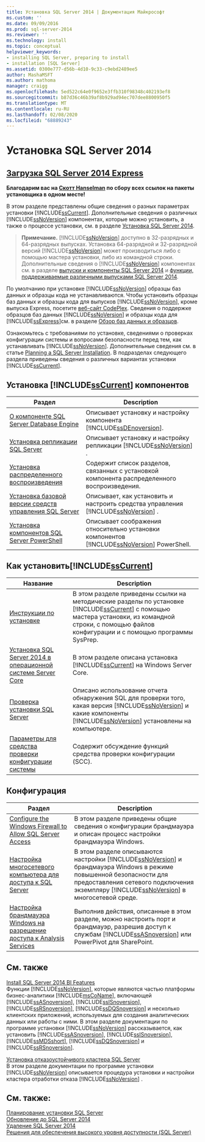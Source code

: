 ```yaml
---
title: Установка SQL Server 2014 | Документация Майкрософт
ms.custom: ''
ms.date: 09/09/2016
ms.prod: sql-server-2014
ms.reviewer: ''
ms.technology: install
ms.topic: conceptual
helpviewer_keywords:
- installing SQL Server, preparing to install
- installation [SQL Server]
ms.assetid: 0300e777-d56b-4d10-9c33-c9ebd2489ee5
author: MashaMSFT
ms.author: mathoma
manager: craigg
ms.openlocfilehash: 5ed522c64e0f9652e3ffb310f98348c402193ef8
ms.sourcegitcommit: b87d36c46b39af8b929ad94ec707dee8800950f5
ms.translationtype: MT
ms.contentlocale: ru-RU
ms.lasthandoff: 02/08/2020
ms.locfileid: "68889243"
---
```

# <a name="install-sql-server-2014"></a>Установка SQL Server 2014
## <a name="download-sql-server-2014-expresshttpwwwhanselmancomblogdownloadsqlserverexpressaspx"></a>[Загрузка SQL Server 2014 Express](http://www.hanselman.com/blog/DownloadSQLServerExpress.aspx)
  **Благодарим вас на [Скотт Hanselman](http://www.hanselman.com/) по сбору всех ссылок на пакеты установщика в одном месте!**
  
 В этом разделе представлены общие сведения о разных параметрах установки [!INCLUDE[ssCurrent](../../includes/sscurrent-md.md)]. Дополнительные сведения о различных [!INCLUDE[ssNoVersion](../../includes/ssnoversion-md.md)] компонентах, которые можно установить, а также о процессе установки, см. в разделе [Установка SQL Server 2014](installation-for-sql-server.md).  
> **Примечание.** [!INCLUDE[ssNoVersion](../../includes/ssnoversion-md.md)] доступно в 32-разрядных и 64-разрядных выпусках. Установка 64-разрядной и 32-разрядной версий [!INCLUDE[ssNoVersion](../../includes/ssnoversion-md.md)] может производиться либо с помощью мастера установки, либо из командной строки. Дополнительные сведения о [!INCLUDE[ssNoVersion](../../includes/ssnoversion-md.md)] компонентах см. в разделе [выпуски и компоненты SQL Server 2014](../../sql-server/editions-and-components-of-sql-server-2016.md) и [функции, поддерживаемые различными выпусками SQL Server 2014](../../getting-started/features-supported-by-the-editions-of-sql-server-2014.md).  
  
 По умолчанию при установке [!INCLUDE[ssNoVersion](../../includes/ssnoversion-md.md)] образцы баз данных и образцы кода не устанавливаются. Чтобы установить образцы баз данных и образцы кода для выпусков [!INCLUDE[ssNoVersion](../../includes/ssnoversion-md.md)], кроме выпуска Express, посетите [веб-сайт CodePlex](https://go.microsoft.com/fwlink/?LinkId=87843). Сведения о поддержке образцов баз данных [!INCLUDE[ssNoVersion](../../includes/ssnoversion-md.md)] и образцы кода для [!INCLUDE[ssExpress](../../includes/ssexpress-md.md)]см. в разделе [Обзор баз данных и образцов](https://go.microsoft.com/fwlink/?LinkId=110391).  
  
 Ознакомьтесь с требованиями по установке, сведениями о проверках конфигурации системы и вопросами безопасности перед тем, как устанавливать [!INCLUDE[ssNoVersion](../../includes/ssnoversion-md.md)]. Дополнительные сведения см. в статье [Planning a SQL Server Installation](../../sql-server/install/planning-a-sql-server-installation.md). В подразделах следующего раздела приведены сведения о различных вариантах установки [!INCLUDE[ssCurrent](../../includes/sscurrent-md.md)].  
  
  
## <a name="install-includesscurrentincludessscurrent-mdmd-components"></a>Установка [!INCLUDE[ssCurrent](../../includes/sscurrent-md.md)] компонентов  
  
|Раздел|Description|  
|-----------|-----------------|  
|[О компоненте SQL Server Database Engine](../sql-server-database-engine-overview.md)|Описывает установку и настройку компонента [!INCLUDE[ssDEnoversion](../../includes/ssdenoversion-md.md)].|  
|[Установка репликации SQL Server](install-sql-server-replication.md)|Описывает установку и настройку репликации [!INCLUDE[ssNoVersion](../../includes/ssnoversion-md.md)] .|  
|[Установка распределенного воспроизведения](../../tools/distributed-replay/install-distributed-replay-overview.md)|Содержит список разделов, связанных с установкой компонента распределенного воспроизведения.|  
|[Установка базовой версии средств управления SQL Server](../../sql-server/install/install-sql-server-management-tools.md)|Описывает, как установить и настроить средства управления [!INCLUDE[ssNoVersion](../../includes/ssnoversion-md.md)] .|  
|[Установка компонентов SQL Server PowerShell](install-sql-server-powershell.md)|Описывает соображения относительно установки компонентов [!INCLUDE[ssNoVersion](../../includes/ssnoversion-md.md)] PowerShell.|  
  
## <a name="how-to-install-includesscurrentincludessscurrent-mdmd"></a>Как установить[!INCLUDE[ssCurrent](../../includes/sscurrent-md.md)]  
  
|Название|Description|  
|-----------|-----------------|  
|[Инструкции по установке](../../sql-server/install/installation-how-to-topics.md)|В этом разделе приведены ссылки на методические разделы по установке [!INCLUDE[ssCurrent](../../includes/sscurrent-md.md)] с помощью мастера установки, из командной строки, с помощью файлов конфигурации и с помощью программы SysPrep.|  
|[Установка SQL Server 2014 в операционной системе Server Core](install-sql-server-on-server-core.md)|В этом разделе описана установка [!INCLUDE[ssCurrent](../../includes/sscurrent-md.md)] на Windows Server Core.|  
|[Проверка установки SQL Server](validate-a-sql-server-installation.md)|Описано использование отчета обнаружения SQL для проверки того, какая версия [!INCLUDE[ssNoVersion](../../includes/ssnoversion-md.md)] и какие компоненты [!INCLUDE[ssNoVersion](../../includes/ssnoversion-md.md)] установлены на компьютере.|  
|[Параметры для средства проверки конфигурации системы](check-parameters-for-the-system-configuration-checker.md)|Содержит обсуждение функций средства проверки конфигурации (SCC).|  
  
## <a name="configuration"></a>Конфигурация  
  
|Раздел|Description|  
|-----------|-----------------|  
|[Configure the Windows Firewall to Allow SQL Server Access](../../sql-server/install/configure-the-windows-firewall-to-allow-sql-server-access.md)|В этом разделе приведены общие сведения о конфигурации брандмауэра и описан процесс настройки брандмауэра Windows.|  
|[Настройка многосетевого компьютера для доступа к SQL Server](../../sql-server/install/configure-a-multi-homed-computer-for-sql-server-access.md)|В этом разделе описываются настройки [!INCLUDE[ssNoVersion](../../includes/ssnoversion-md.md)] и брандмауэра Windows в режиме повышенной безопасности для предоставления сетевого подключения экземпляру [!INCLUDE[ssNoVersion](../../includes/ssnoversion-md.md)] в многосетевой среде.|  
|[Настройка брандмауэра Windows на разрешение доступа к Analysis Services](https://docs.microsoft.com/analysis-services/instances/configure-the-windows-firewall-to-allow-analysis-services-access)|Выполнив действия, описанные в этом разделе, можно настроить порт и брандмауэр, разрешив доступ к службам [!INCLUDE[ssASnoversion](../../includes/ssasnoversion-md.md)] или PowerPivot для SharePoint.|  
  
## <a name="related-sections"></a>См. также  
 [Install SQL Server 2014 BI Features](../../sql-server/install/install-sql-server-business-intelligence-features.md)  
 Функции [!INCLUDE[ssNoVersion](../../includes/ssnoversion-md.md)], которые являются частью платформы бизнес-аналитики [!INCLUDE[msCoName](../../includes/msconame-md.md)], включающей [!INCLUDE[ssASnoversion](../../includes/ssasnoversion-md.md)], [!INCLUDE[ssISnoversion](../../includes/ssisnoversion-md.md)], [!INCLUDE[ssRSnoversion](../../includes/ssrsnoversion-md.md)], [!INCLUDE[ssDQSnoversion](../../includes/ssdqsnoversion-md.md)] и несколько клиентских приложений, используемых для создания аналитических данных или работы с ними. В этом разделе документации по программе установки [!INCLUDE[ssNoVersion](../../includes/ssnoversion-md.md)] рассказывается, как установить [!INCLUDE[ssASnoversion](../../includes/ssasnoversion-md.md)], [!INCLUDE[ssISnoversion](../../includes/ssisnoversion-md.md)], [!INCLUDE[ssMDSshort](../../includes/ssmdsshort-md.md)], [!INCLUDE[ssDQSnoversion](../../includes/ssdqsnoversion-md.md)] и [!INCLUDE[ssRSnoversion](../../includes/ssrsnoversion-md.md)].  
  
 [Установка отказоустойчивого кластера SQL Server](../../sql-server/failover-clusters/install/sql-server-failover-cluster-installation.md)  
 В этом разделе документации по программе установки [!INCLUDE[ssNoVersion](../../includes/ssnoversion-md.md)] описывается процедура установки и настройки кластера отработки отказа [!INCLUDE[ssNoVersion](../../includes/ssnoversion-md.md)] .  
  
## <a name="see-also"></a>См. также:  
 [Планирование установки SQL Server](../../sql-server/install/planning-a-sql-server-installation.md)   
 [Обновление до SQL Server 2014](upgrade-sql-server.md)   
 [Удаление SQL Server 2014](../../sql-server/install/uninstall-sql-server.md)   
 [Решения для обеспечения высокого уровня доступности &#40;SQL Server&#41;](../../sql-server/failover-clusters/high-availability-solutions-sql-server.md)  
  
  
